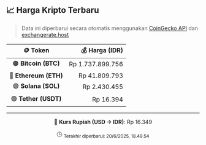 

<!-- HARGA_KRIPTO -->
## 📈 Harga Kripto Terbaru

> Data ini diperbarui secara otomatis menggunakan [CoinGecko API](https://www.coingecko.com/) dan [exchangerate.host](https://exchangerate.host/)

<div align="center">

| 🪙 Token | 💰 Harga (IDR) |
|:------:|---------------:|
| 🟠 **Bitcoin (BTC)**   | Rp 1.737.899.756 |
| 🔵 **Ethereum (ETH)**  | Rp 41.809.793 |
| 🟣 **Solana (SOL)**    | Rp 2.430.455 |
| 🟢 **Tether (USDT)**   | Rp 16.394 |

---

💱 **Kurs Rupiah (USD → IDR)**: Rp 16.349

🕒 <sub>Terakhir diperbarui: 20/6/2025, 18.49.54</sub>

</div>
<!-- /HARGA_KRIPTO -->